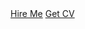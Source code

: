 <div class="d-flex align-items-center">
								<a class="primary_btn" href="mailto:ravade-2@student.ltu.se"><span>Hire Me</span></a>
								<a class="primary_btn tr-bg" href="#"><span>Get CV</span></a>
							</div>
